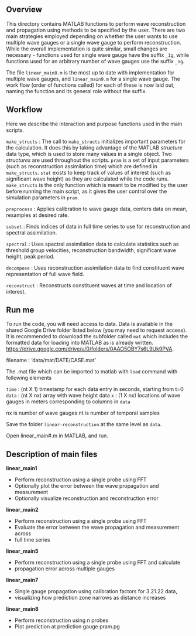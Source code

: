 ## Overview
This directory contains MATLAB functions to perform wave reconstruction and propagation using methods to be specified by the user. There are two main strategies employed depending on whether the user wants to use multiple wave gauges or a single wave gauge to perform reconstruction. While the overall implementation is quite similar, small changes are necessary - functions used for single wave gauge have the suffix `_1g`, while functions used for an arbitrary number of wave gauges use the suffix `_ng`.

The file `linear_main8.m` is the most up to date with implementation for multiple wave gauges, and `linear_main9.m` for a single wave gauge. The work flow (order of functions called) for each of these is now laid out, naming the function and its general role without the suffix. 

## Workflow
Here we describe the interaction and purpose functions used in the main scripts.

`make_structs` : The call to `make_structs` initializes important parameters for the calculation. It does this by taking advantage of the MATLAB _structure_ data type, which is used to store many values in a single object. Two _structures_ are used throughout the scripts. `pram` is a set of input parameters (such as reconstruction assimilation time) which are defined in `make_structs`. `stat` exists to keep track of values of interest (such as significant wave height) as they are calculated while the code runs. `make_structs` is the only function which is meant to be modified by the user before running the main script, as it gives the user control over the simulation parameters in `pram`.

`preprocess` : Applies calibration to wave gauge data, centers data on mean, resamples at desired rate.

`subset` : Finds indices of data in full time series to use for reconstruction and spectral assimilation.

`spectral` : Uses spectral assimilation data to calculate statistics such as threshold group velocities, reconstruction bandwidth, significant wave height, peak period. 

`decompose` : Uses reconstruction assimilation data to find constituent wave representation of full wave field.

`reconstruct` : Reconstructs constituent waves at time and location of interest.

## Run me
To run the code, you will need access to data. Data is available in the shared Google Drive folder listed below (you may need to request access). It is recommended to download the subfolder called `mat` which includes the formatted data for loading into MATLAB as is already written.
https://drive.google.com/drive/u/0/folders/0AAO5OBY7s6L9Uk9PVA. 

filename : ‘data/mat/DATE/CASE.mat’

The .mat file which can be imported to matlab with `load` command with following elements

`time` : (nt X 1) timestamp for each data entry in seconds, starting from t=0
`data` : (nt X nx) array with wave height data
`x` : (1 X nx) locations of wave gauges in meters corresponding to columns in `data`

nx is number of wave gauges
nt is number of temporal samples


Save the folder `linear-reconstruction` at the same level as `data`. 

Open linear_main#.m in MATLAB, and run.

## Description of main files

**linear_main1**

- Perform reconstruction using a single probe using FFT
- Optionally plot the error between the wave propagation and measurement
- Optionally visualize reconstruction and reconstruction error

**linear_main2**

- Perform reconstruction using a single probe using FFT  
- Evaluate the error between the wave propagation and measurement across
- full time series

**linear_main5**

- Perform reconstruction using a single probe using FFT and calculate
- propagation error across multiple gauges

**linear_main7**

- Single gauge propagation using calibration factors for 3.21.22 data,
- visualizing how prediction zone narrows as distance increases

**linear_main8**

- Perform reconstruction using n probes
- Plot prediction at prediction gauge pram.pg

